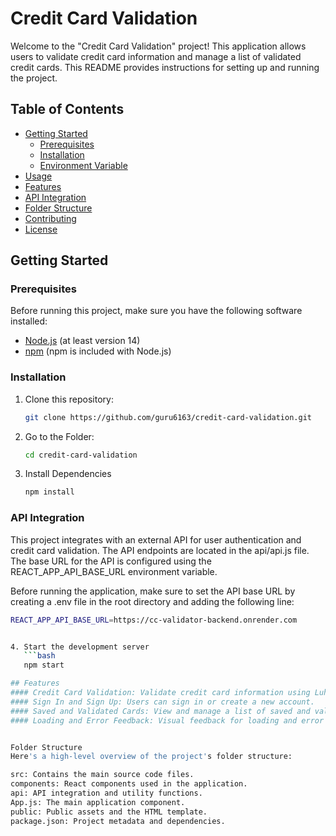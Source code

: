 # Credit Card Validation

Welcome to the "Credit Card Validation" project! This application allows users to validate credit card information and manage a list of validated credit cards. This README provides instructions for setting up and running the project.

## Table of Contents

- [Getting Started](#getting-started)
  - [Prerequisites](#prerequisites)
  - [Installation](#installation)
  - [Environment Variable](#environment-variable)
- [Usage](#usage)
- [Features](#features)
- [API Integration](#api-integration)
- [Folder Structure](#folder-structure)
- [Contributing](#contributing)
- [License](#license)

## Getting Started

### Prerequisites

Before running this project, make sure you have the following software installed:

- [Node.js](https://nodejs.org/) (at least version 14)
- [npm](https://www.npmjs.com/) (npm is included with Node.js)

### Installation

1. Clone this repository:

   ```bash
   git clone https://github.com/guru6163/credit-card-validation.git

2. Go to the Folder:
   ```bash
   cd credit-card-validation

3. Install Dependencies
   ```bash
   npm install

### API Integration
This project integrates with an external API for user authentication and credit card validation. The API endpoints are located in the api/api.js file. The base URL for the API is configured using the REACT_APP_API_BASE_URL environment variable.

Before running the application, make sure to set the API base URL by creating a .env file in the root directory and adding the following line:

```bash
REACT_APP_API_BASE_URL=https://cc-validator-backend.onrender.com


4. Start the development server
   ```bash
   npm start

## Features
#### Credit Card Validation: Validate credit card information using Luhn's algorithm.
#### Sign In and Sign Up: Users can sign in or create a new account.
#### Saved and Validated Cards: View and manage a list of saved and validated credit cards.
#### Loading and Error Feedback: Visual feedback for loading and error states using toasts and progress bar.


Folder Structure
Here's a high-level overview of the project's folder structure:

src: Contains the main source code files.
components: React components used in the application.
api: API integration and utility functions.
App.js: The main application component.
public: Public assets and the HTML template.
package.json: Project metadata and dependencies.